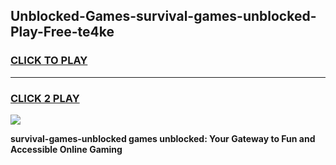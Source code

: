 
## Unblocked-Games-survival-games-unblocked-Play-Free-te4ke
<h3>
<a href="https://premium76.site?title=survival-games-unblocked&ref=22A">CLICK TO PLAY</a></h3>
<hr>

<h3>
<a href="https://premium76.site?title=survival-games-unblocked&ref=22A">CLICK 2 PLAY</a>
  
</h3>

<a href="https://premium76.site?title=survival-games-unblocked&ref=22A"><img src="https://clearcache.store/games.png"></a>


**survival-games-unblocked games unblocked: Your Gateway to Fun and Accessible Online Gaming**
